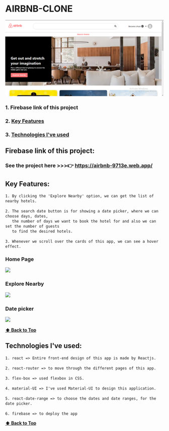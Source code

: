 # AIRBNB-CLONE 

<img src = "img/airbnb.png"  > 

### 1. Firebase link of this project
### 2. [Key Features](#key-features) 
### 3. [Technologies I've used](#technologies-ive-used)
 

## Firebase link of this project:  
   ### See the project here >>>👉   https://airbnb-9713e.web.app/

## Key Features:
    1. By clicking the 'Explore Nearby' option, we can get the list of nearby hotels.    
       
    2. The search date button is for showing a date picker, where we can choose days, dates,
       the number of days we want to book the hotel for and also we can set the number of guests
       to find the desired hotels.
    
    3. Whenever we scroll over the cards of this app, we can see a hover effect.
  
  ### Home Page
  
  <img src = "Gifs/airbnb_1.gif"  >
  
  ### Explore Nearby
  
  <img src = "Gifs/airbnb_2.gif"  >
  
  ### Date picker
  
  <img src = "Gifs/airbnb_3.gif"  >
  
  **[⬆ Back to Top](#airbnb-clone)**

## Technologies I've used:
    1. react => Entire front-end design of this app is made by Reactjs.
    
    2. react-router => to move through the different pages of this app.
    
    3. flex-box => used flexbox in CSS.
    
    4. material-UI => I've used Material-UI to design this application.
    
    5. react-date-range => to choose the dates and date ranges, for the date picker.
        
    6. firebase => to deploy the app
    
    
  **[⬆ Back to Top](#airbnb-clone)**
